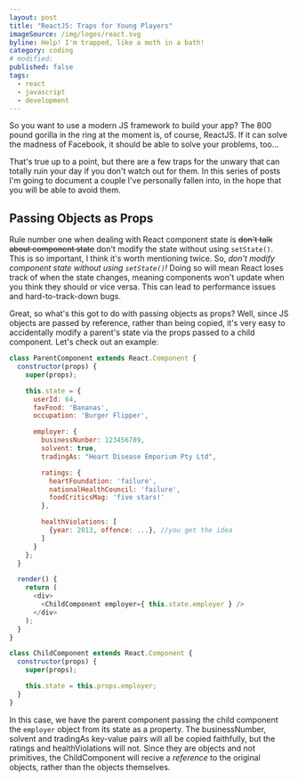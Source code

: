 ```yaml
---
layout: post
title: "ReactJS: Traps for Young Players"
imageSource: /img/logos/react.svg
byline: Help! I'm trapped, like a moth in a bath!
category: coding
# modified:
published: false
tags:
  - react
  - javascript
  - development
---
```


So you want to use a modern JS framework to build your app? The 800 pound gorilla in the ring at the moment is, of course, ReactJS. If it can solve the madness of Facebook, it should be able to solve your problems, too...

That's true up to a point, but there are a few traps for the unwary that can totally ruin your day if you don't watch out for them. In this series of posts I'm going to document a couple I've personally fallen into, in the hope that you will be able to avoid them.

## Passing Objects as Props

Rule number one when dealing with React component state is <strike>don't talk about component state</strike> don't modify the state without using `setState()`. This is so important, I think it's worth mentioning twice. So, _don't modify component state without using `setState()`!_ Doing so will mean React loses track of when the state changes, meaning components won't update when you think they should or vice versa. This can lead to performance issues and hard-to-track-down bugs.

Great, so what's this got to do with passing objects as props? Well, since JS objects are passed by reference, rather than being copied, it's very easy to accidentally modify a parent's state via the props passed to a child component. Let's check out an example:

```js
class ParentComponent extends React.Component {
  constructor(props) {
    super(props);

    this.state = {
      userId: 64,
      favFood: 'Bananas',
      occupation: 'Burger Flipper',

      employer: {
        businessNunber: 123456789,
        solvent: true,
        tradingAs: "Heart Disease Emporium Pty Ltd",

        ratings: {
          heartFoundation: 'failure',
          nationalHealthCouncil: 'failure',
          foodCriticsMag: 'five stars!'
        },

        healthViolations: [
          {year: 2013, offence: ...}, //you get the idea
        ]
      }
    };
  }

  render() {
    return (
      <div>
        <ChildComponent employer={ this.state.employer } />
      </div>
    );
  }
}

class ChildComponent extends React.Component {
  constructor(props) {
    super(props);

    this.state = this.props.employer;
  }
}

```
In this case, we have the parent component passing the child component the `employer` object from its state as a property. The businessNumber, solvent and tradingAs key-value pairs will all be copied faithfully, but the ratings and healthViolations will not. Since they are objects and not primitives, the ChildComponent will recive a _reference_ to the original objects, rather than the objects themselves.
